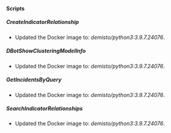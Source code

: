 
#### Scripts
##### CreateIndicatorRelationship
- Updated the Docker image to: *demisto/python3:3.9.7.24076*.
##### DBotShowClusteringModelInfo
- Updated the Docker image to: *demisto/python3:3.9.7.24076*.
##### GetIncidentsByQuery
- Updated the Docker image to: *demisto/python3:3.9.7.24076*.
##### SearchIndicatorRelationships
- Updated the Docker image to: *demisto/python3:3.9.7.24076*.